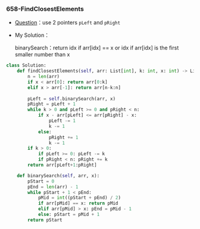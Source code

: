 

### 658-FindClosestElements

+ [Question](https://leetcode-cn.com/problems/find-k-closest-elements/)：use 2 pointers `pLeft` and `pRight`

+ My Solution：

  binarySearch：return idx if arr[idx] == x or idx if arr[idx] is the first smaller number than x

```python
class Solution:
    def findClosestElements(self, arr: List[int], k: int, x: int) -> List[int]:
        n = len(arr)
        if x < arr[0]: return arr[0:k]
        elif x > arr[-1]: return arr[n-k:n]
        
        pLeft = self.binarySearch(arr, x)
        pRight = pLeft + 1
        while k > 0 and pLeft >= 0 and pRight < n:
            if x - arr[pLeft] <= arr[pRight] - x:
                pLeft -= 1
                k -= 1
            else:
                pRight += 1
                k -= 1
        if k > 0:
            if pLeft >= 0: pLeft -= k
            if pRight < n: pRight += k
        return arr[pLeft+1:pRight]        

    def binarySearch(self, arr, x):
        pStart = 0
        pEnd = len(arr) - 1
        while pStart + 1 < pEnd:
            pMid = int((pStart + pEnd) / 2)
            if arr[pMid] == x: return pMid
            elif arr[pMid] > x: pEnd = pMid - 1
            else: pStart = pMid + 1
        return pStart
```

